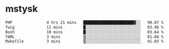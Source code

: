 # mstysk

<!--START_SECTION:waka-->

```txt
PHP               4 hrs 21 mins   ██████████████████████▓░░   90.07 %
Twig              11 mins         █░░░░░░░░░░░░░░░░░░░░░░░░   03.96 %
Bash              10 mins         █░░░░░░░░░░░░░░░░░░░░░░░░   03.64 %
YAML              3 mins          ▒░░░░░░░░░░░░░░░░░░░░░░░░   01.04 %
Makefile          3 mins          ▒░░░░░░░░░░░░░░░░░░░░░░░░   01.03 %
```

<!--END_SECTION:waka-->
